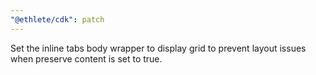 ```yaml
---
"@ethlete/cdk": patch
---
```


Set the inline tabs body wrapper to display grid to prevent layout issues when preserve content is set to true.

